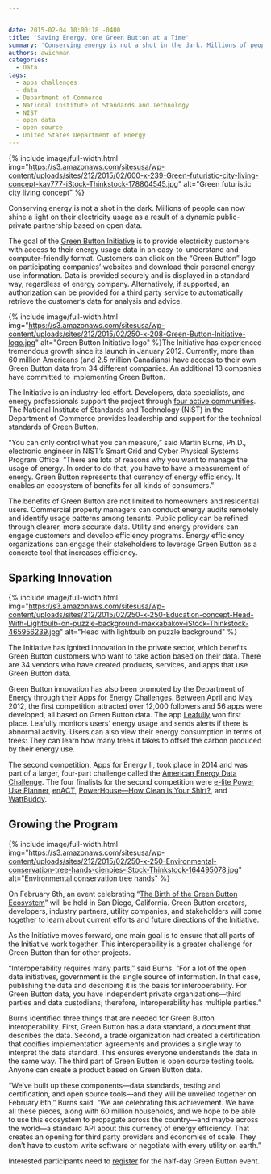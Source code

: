 ```yaml
---


date: 2015-02-04 10:00:18 -0400
title: 'Saving Energy, One Green Button at a Time'
summary: 'Conserving energy is not a shot in the dark. Millions of people can now shine a light on their electricity usage as a result of a dynamic public-private partnership based on open data. The goal of the Green Button Initiative is to provide electricity customers with access to their energy usage data in an easy-to-understand'
authors: awichman
categories:
  - Data
tags:
  - apps challenges
  - data
  - Department of Commerce
  - National Institute of Standards and Technology
  - NIST
  - open data
  - open source
  - United States Department of Energy
---
```



{% include image/full-width.html img="https://s3.amazonaws.com/sitesusa/wp-content/uploads/sites/212/2015/02/600-x-239-Green-futuristic-city-living-concept-kav777-iStock-Thinkstock-178804545.jpg" alt="Green futuristic city living concept" %} 

Conserving energy is not a shot in the dark. Millions of people can now shine a light on their electricity usage as a result of a dynamic public-private partnership based on open data.

The goal of the [Green Button Initiative](http://www.greenbuttondata.org/) is to provide electricity customers with access to their energy usage data in an easy-to-understand and computer-friendly format. Customers can click on the &#8220;Green Button&#8221; logo on participating companies’ websites and download their personal energy use information. Data is provided securely and is displayed in a standard way, regardless of energy company. Alternatively, if supported, an authorization can be provided for a third party service to automatically retrieve the customer’s data for analysis and advice.


{% include image/full-width.html img="https://s3.amazonaws.com/sitesusa/wp-content/uploads/sites/212/2015/02/250-x-208-Green-Button-Initiative-logo.jpg" alt="Green Button Initiative logo" %}The Initiative has experienced tremendous growth since its launch in January 2012. Currently, more than 60 million Americans (and 2.5 million Canadians) have access to their own Green Button data from 34 different companies. An additional 13 companies have committed to implementing Green Button.

The Initiative is an industry-led effort. Developers, data specialists, and energy professionals support the project through [four active communities](http://www.greenbuttondata.org/community/). The National Institute of Standards and Technology (NIST) in the Department of Commerce provides leadership and support for the technical standards of Green Button.

&#8220;You can only control what you can measure,&#8221; said Martin Burns, Ph.D., electronic engineer in NIST’s Smart Grid and Cyber Physical Systems Program Office. &#8220;There are lots of reasons why you want to manage the usage of energy. In order to do that, you have to have a measurement of energy. Green Button represents that currency of energy efficiency. It enables an ecosystem of benefits for all kinds of consumers.&#8221;

The benefits of Green Button are not limited to homeowners and residential users. Commercial property managers can conduct energy audits remotely and identify usage patterns among tenants. Public policy can be refined through clearer, more accurate data. Utility and energy providers can engage customers and develop efficiency programs. Energy efficiency organizations can engage their stakeholders to leverage Green Button as a concrete tool that increases efficiency.

## Sparking Innovation 
{% include image/full-width.html img="https://s3.amazonaws.com/sitesusa/wp-content/uploads/sites/212/2015/02/250-x-250-Education-concept-Head-With-Lightbulb-on-puzzle-background-maxkabakov-iStock-Thinkstock-465956239.jpg" alt="Head with lightbulb on puzzle background" %} 

The Initiative has ignited innovation in the private sector, which benefits Green Button customers who want to take action based on their data. There are 34 vendors who have created products, services, and apps that use Green Button data.

Green Button innovation has also been promoted by the Department of Energy through their Apps for Energy Challenges. Between April and May 2012, the first competition attracted over 12,000 followers and 56 apps were developed, all based on Green Button data. The app [Leafully](https://leafully.com/) won first place. Leafully monitors users’ energy usage and sends alerts if there is abnormal activity. Users can also view their energy consumption in terms of trees: They can learn how many trees it takes to offset the carbon produced by their energy use.

The second competition, Apps for Energy II, took place in 2014 and was part of a larger, four-part challenge called the [American Energy Data Challenge](http://energychallenge.energy.gov/). The four finalists for the second competition were [e-lite Power Use Planner](http://energychallenge.energy.gov/a/dtd/e-Lite-Power-Use-Planner-with-Green-Button-Usage-Data/52973-26122), [enACT](http://energychallenge.energy.gov/a/dtd/ENACT/44360-26122), [PowerHouse—How Clean is Your Shirt?](http://energychallenge.energy.gov/a/dtd/PowerHouse-How-Clean-is-Your-Shirt/53038-26122), and [WattBuddy](http://energychallenge.energy.gov/a/dtd/WattBuddy/53024-26122).

## Growing the Program 
{% include image/full-width.html img="https://s3.amazonaws.com/sitesusa/wp-content/uploads/sites/212/2015/02/250-x-250-Environmental-conservation-tree-hands-cienpies-iStock-Thinkstock-164495078.jpg" alt="Environmental conservation tree hands" %} 

On February 6th, an event celebrating &#8220;[The Birth of the Green Button Ecosystem](https://www.greenbiz.com/event/2015/02/06/birth-green-button-ecosystem)&#8221; will be held in San Diego, California. Green Button creators, developers, industry partners, utility companies, and stakeholders will come together to learn about current efforts and future directions of the Initiative.

As the Initiative moves forward, one main goal is to ensure that all parts of the Initiative work together. This interoperability is a greater challenge for Green Button than for other projects.

&#8220;Interoperability requires many parts,&#8221; said Burns. &#8220;For a lot of the open data initiatives, government is the single source of information. In that case, publishing the data and describing it is the basis for interoperability. For Green Button data, you have independent private organizations—third parties and data custodians; therefore, interoperability has multiple parties.&#8221;

Burns identified three things that are needed for Green Button interoperability. First, Green Button has a data standard, a document that describes the data. Second, a trade organization had created a certification that codifies implementation agreements and provides a single way to interpret the data standard. This ensures everyone understands the data in the same way. The third part of Green Button is open source testing tools. Anyone can create a product based on Green Button data.

&#8220;We’ve built up these components—data standards, testing and certification, and open source tools—and they will be unveiled together on February 6th,&#8221; Burns said. &#8220;We are celebrating this achievement. We have all these pieces, along with 60 million households, and we hope to be able to use this ecosystem to propagate across the country—and maybe across the world—a standard API about this currency of energy efficiency. That creates an opening for third party providers and economies of scale. They don’t have to custom write software or negotiate with every utility on earth.&#8221;

Interested participants need to [register](https://www.eventbrite.com/e/the-birth-of-the-green-button-ecosystem-registration-15034763382) for the half-day Green Button event.
